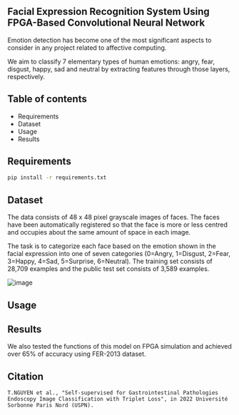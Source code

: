 ## Facial Expression Recognition System Using FPGA-Based Convolutional Neural Network

Emotion detection has become one of the most significant aspects to consider in any project related to affective computing.

We aim to classify 7 elementary types of human emotions: angry, fear, disgust, happy, sad and neutral by extracting features through those layers, respectively. 

## Table of contents
- Requirements
- Dataset
- Usage
- Results

## Requirements
```bash
pip install -r requirements.txt
``````
## Dataset

The data consists of 48 x 48 pixel grayscale images of faces. The faces have been automatically registered so that the face is more or less centred and occupies about the same amount of space in each image.

The task is to categorize each face based on the emotion shown in the facial expression into one of seven categories (0=Angry, 1=Disgust, 2=Fear, 3=Happy, 4=Sad, 5=Surprise, 6=Neutral). The training set consists of 28,709 examples and the public test set consists of 3,589 examples.

![image](./data/visual-fer-2013.jpg)

## Usage


## Results
We also tested the functions of this model on FPGA simulation and achieved over 65% of accuracy using FER-2013 dataset.
## Citation
```
T.NGUYEN et al., "Self-supervised for Gastrointestinal Pathologies Endoscopy Image Classification with Triplet Loss", in 2022 Université Sorbonne Paris Nord (USPN).
```